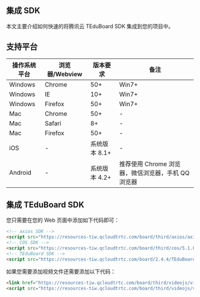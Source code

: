 ## 集成 SDK

本文主要介绍如何快速的将腾讯云 TEduBoard SDK 集成到您的项目中。

## 支持平台

| 操作系统平台  | 浏览器/Webview  | 版本要求  |  备注|
| ------------------------- | -------- | ---------------------- |------- |
| Windows  | Chrome | 50+   |   Win7+   |
| Windows  | IE | 10+ | Win7+    |
| Windows  | Firefox | 50+ | Win7+    |
| Mac  | Chrome | 50+   |   -   |
| Mac  | Safari | 8+ | -    |
| Mac  | Firefox | 50+ | -    |
| iOS          | - | 系统版本 8.1+ | - |
| Android      | - | 系统版本 4.2+ | 推荐使用 Chrome 浏览器，微信浏览器，手机 QQ 浏览器 |

## 集成 TEduBoard SDK

您只需要在您的 Web 页面中添加如下代码即可：

```html
<!-- axios SDK -->
<script src="https://resources-tiw.qcloudtrtc.com/board/third/axios/axios.min.js"></script>
<!-- COS SDK -->
<script src="https://resources-tiw.qcloudtrtc.com/board/third/cos/5.1.0/cos.min.js"></script>
<!-- TEduBoard SDK -->
<script src="https://resources-tiw.qcloudtrtc.com/board/2.4.4/TEduBoard.min.js"></script>
```

如果您需要添加视频文件还需要添加以下代码：
```html
<link href="https://resources-tiw.qcloudtrtc.com/board/third/videojs/video-js.min.css" rel="stylesheet">
<script src="https://resources-tiw.qcloudtrtc.com/board/third/videojs/video.min.js"></script>
```

